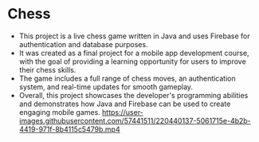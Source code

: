 # Chess
* This project is a live chess game written in Java and uses Firebase for authentication and database purposes.
* It was created as a final project for a mobile app development course, with the goal of providing a learning opportunity for users to improve their chess skills.
* The game includes a full range of chess moves, an authentication system, and real-time updates for smooth gameplay.
* Overall, this project showcases the developer's programming abilities and demonstrates how Java and Firebase can be used to create engaging mobile games.
https://user-images.githubusercontent.com/57441511/220440137-5061715e-4b2b-4419-971f-8b4115c5479b.mp4

